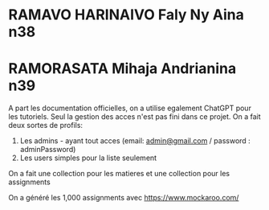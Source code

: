 # RAMAVO HARINAIVO Faly Ny Aina n38
# RAMORASATA Mihaja Andrianina n39

A part les documentation officielles, on a utilise egalement ChatGPT pour les tutoriels.
Seul la gestion des acces n'est pas fini dans ce projet. On a fait deux sortes de profils:
 1. Les admins - ayant tout acces (email: admin@gmail.com / password : adminPassword)
 2. Les users simples pour la liste seulement

On a fait une collection pour les matieres et une collection pour les assignments

On a  généré les 1,000 assignments avec https://www.mockaroo.com/ 
